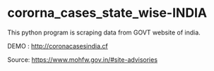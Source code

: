# cororna_cases_state_wise-INDIA

This python program is scraping data from GOVT website of india.

DEMO : http://coronacasesindia.cf

Source: https://www.mohfw.gov.in/#site-advisories
